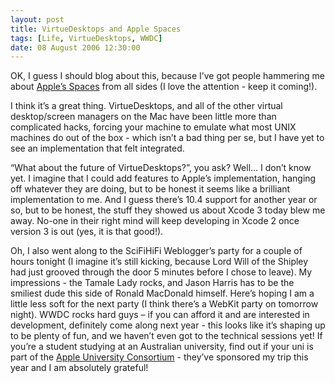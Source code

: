```yaml
---
layout: post
title: VirtueDesktops and Apple Spaces
tags: [Life, VirtueDesktops, WWDC]
date: 08 August 2006 12:30:00
---
```


OK, I guess I should blog about this, because I’ve got people hammering me about [Apple’s Spaces][1] from all sides (I love the attention - keep it coming!).

I think it’s a great thing. VirtueDesktops, and all of the other virtual desktop/screen managers on the Mac have been little more than complicated hacks, forcing your machine to emulate what most UNIX machines do out of the box - which isn’t a bad thing per se, but I have yet to see an implementation that felt integrated.

“What about the future of VirtueDesktops?”, you ask? Well… I don’t know yet. I imagine that I could add features to Apple’s implementation, hanging off whatever they are doing, but to be honest it seems like a brilliant implementation to me. And I guess there’s 10.4 support for another year or so, but to be honest, the stuff they showed us about Xcode 3 today blew me away. No-one in their right mind will keep developing in Xcode 2 once version 3 is out (yes, it is that good!).

Oh, I also went along to the SciFiHiFi Weblogger’s party for a couple of hours tonight (I imagine it’s still kicking, because Lord Will of the Shipley had just grooved through the door 5 minutes before I chose to leave). My impressions - the Tamale Lady rocks, and Jason Harris has to be the smiliest dude this side of Ronald MacDonald himself. Here’s hoping I am a little less soft for the next party (I think there’s a WebKit party on tomorrow night). WWDC rocks hard guys – if you can afford it and are interested in development, definitely come along next year - this looks like it’s shaping up to be plenty of fun, and we haven’t even got to the technical sessions yet! If you’re a student studying at an Australian university, find out if your uni is part of the [Apple University Consortium][2] - they’ve sponsored my trip this year and I am absolutely grateful!

 [1]: http://www.apple.com/macosx/leopard/spaces.html
 [2]: http://auc.edu.au
